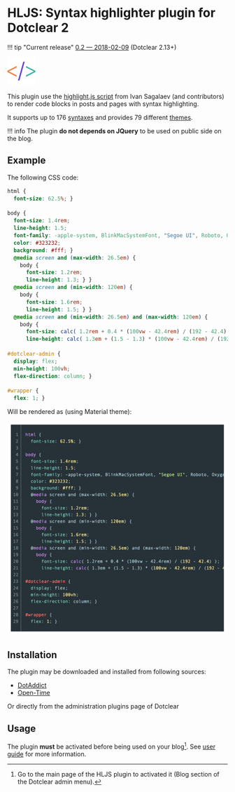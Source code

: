 # HLJS: Syntax highlighter plugin for Dotclear 2

!!! tip "Current release"
    [0.2 — 2018-02-09][ot-dl] (Dotclear 2.13+)

![](img/icon-big.png)

This plugin use the [highlight.js script](https://highlightjs.org/) from Ivan Sagalaev (and contributors) to render code blocks in posts and pages with syntax highlighting.

It supports up to 176 [syntaxes](/user-guide/usage#available-syntaxes) and provides 79 different [themes](/user-guide/settings#presentation).

!!! info
    The plugin **do not depends on JQuery** to be used on public side on the blog.

## Example

The following CSS code:

``` css
html {
  font-size: 62.5%; }

body {
  font-size: 1.4rem;
  line-height: 1.5;
  font-family: -apple-system, BlinkMacSystemFont, "Segoe UI", Roboto, Oxygen-Sans, Ubuntu, Cantarell, "Helvetica Neue", sans-serif;
  color: #323232;
  background: #fff; }
  @media screen and (max-width: 26.5em) {
    body {
      font-size: 1.2rem;
      line-height: 1.3; } }
  @media screen and (min-width: 120em) {
    body {
      font-size: 1.6rem;
      line-height: 1.5; } }
  @media screen and (min-width: 26.5em) and (max-width: 120em) {
    body {
      font-size: calc( 1.2rem + 0.4 * (100vw - 42.4rem) / (192 - 42.4) );
      line-height: calc( 1.3em + (1.5 - 1.3) * (100vw - 42.4rem) / (192 - 42.4) ); } }

#dotclear-admin {
  display: flex;
  min-height: 100vh;
  flex-direction: column; }

#wrapper {
  flex: 1; }
```

Will be rendered as (using Material theme):

![Code highlight sample](img/hljs-sample.jpg)

## Installation

The plugin may be downloaded and installed from following sources:

 * [DotAddict](http://plugins.dotaddict.org/dc2/details/hljs)
 * [Open-Time][ot-dl]

Or directly from the administration plugins page of Dotclear

## Usage

The plugin **must** be activated before being used on your blog[^1]. See [user guide](user-guide/usage) for more information.

[^1]: Go to the main page of the HLJS plugin to activated it (Blog section of the Dotclear admin menu).

[ot-dl]: https://open-time.net/post/2018/02/09/Plugin-hljs-02-pour-Dotclear
